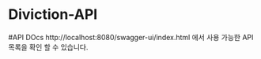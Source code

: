 # Diviction-API

#API DOcs
http://localhost:8080/swagger-ui/index.html 에서 사용 가능한 API 목록을 확인 할 수 있습니다.
